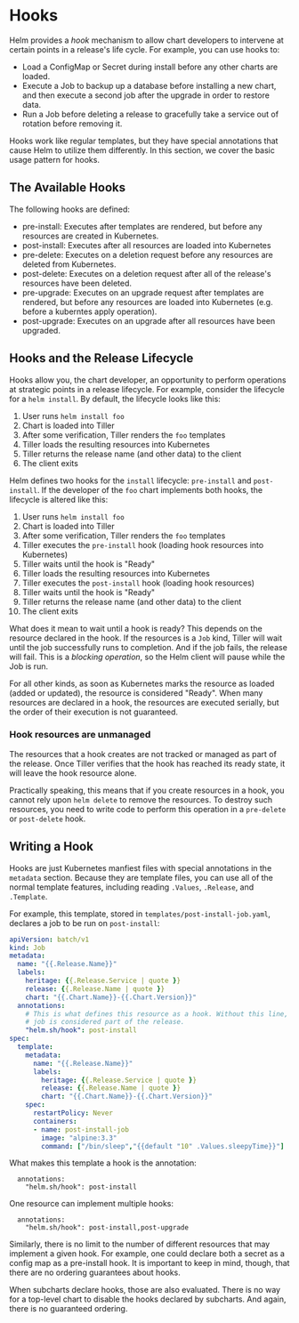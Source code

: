 # Hooks

Helm provides a _hook_ mechanism to allow chart developers to intervene
at certain points in a release's life cycle. For example, you can use
hooks to:

- Load a ConfigMap or Secret during install before any other charts are
  loaded.
- Execute a Job to backup up a database before installing a new chart,
  and then execute a second job after the upgrade in order to restore
  data.
- Run a Job before deleting a release to gracefully take a service out
  of rotation before removing it.

Hooks work like regular templates, but they have special annotations
that cause Helm to utilize them differently. In this section, we cover
the basic usage pattern for hooks.

## The Available Hooks

The following hooks are defined:

- pre-install: Executes after templates are rendered, but before any
  resources are created in Kubernetes.
- post-install: Executes after all resources are loaded into Kubernetes
- pre-delete: Executes on a deletion request before any resources are
  deleted from Kubernetes.
- post-delete: Executes on a deletion request after all of the release's
  resources have been deleted.
- pre-upgrade: Executes on an upgrade request after templates are
  rendered, but before any resources are loaded into Kubernetes (e.g.
  before a kuberntes apply operation).
- post-upgrade: Executes on an upgrade after all resources have been
  upgraded.

## Hooks and the Release Lifecycle

Hooks allow you, the chart developer, an opportunity to perform
operations at strategic points in a release lifecycle. For example,
consider the lifecycle for a `helm install`. By default, the lifecycle
looks like this:

1. User runs `helm install foo`
2. Chart is loaded into Tiller
3. After some verification, Tiller renders the `foo` templates
4. Tiller loads the resulting resources into Kubernetes
5. Tiller returns the release name (and other data) to the client
6. The client exits

Helm defines two hooks for the `install` lifecycle: `pre-install` and
`post-install`. If the developer of the `foo` chart implements both
hooks, the lifecycle is altered like this:

1. User runs `helm install foo`
2. Chart is loaded into Tiller
3. After some verification, Tiller renders the `foo` templates
4. Tiller executes the `pre-install` hook (loading hook resources into
   Kubernetes)
5. Tiller waits until the hook is "Ready"
6. Tiller loads the resulting resources into Kubernetes
7. Tiller executes the `post-install` hook (loading hook resources)
8. Tiller waits until the hook is "Ready"
9. Tiller returns the release name (and other data) to the client
10. The client exits

What does it mean to wait until a hook is ready? This depends on the
resource declared in the hook. If the resources is a `Job` kind, Tiller
will wait until the job successfully runs to completion. And if the job
fails, the release will fail. This is a _blocking operation_, so the
Helm client will pause while the Job is run.

For all other kinds, as soon as Kubernetes marks the resource as loaded
(added or updated), the resource is considered "Ready". When many
resources are declared in a hook, the resources are executed serially,
but the order of their execution is not guaranteed.

### Hook resources are unmanaged

The resources that a hook creates are not tracked or managed as part of the
release. Once Tiller verifies that the hook has reached its ready state, it
will leave the hook resource alone.

Practically speaking, this means that if you create resources in a hook, you
cannot rely upon `helm delete` to remove the resources. To destroy such
resources, you need to write code to perform this operation in a `pre-delete`
or `post-delete` hook.

## Writing a Hook

Hooks are just Kubernetes manfiest files with special annotations in the
`metadata` section. Because they are template files, you can use all of
the normal template features, including reading `.Values`, `.Release`,
and `.Template`.

For example, this template, stored in `templates/post-install-job.yaml`,
declares a job to be run on `post-install`:

```yaml
apiVersion: batch/v1
kind: Job
metadata:
  name: "{{.Release.Name}}"
  labels:
    heritage: {{.Release.Service | quote }}
    release: {{.Release.Name | quote }}
    chart: "{{.Chart.Name}}-{{.Chart.Version}}"
  annotations:
    # This is what defines this resource as a hook. Without this line, the
    # job is considered part of the release.
    "helm.sh/hook": post-install
spec:
  template:
    metadata:
      name: "{{.Release.Name}}"
      labels:
        heritage: {{.Release.Service | quote }}
        release: {{.Release.Name | quote }}
        chart: "{{.Chart.Name}}-{{.Chart.Version}}"
    spec:
      restartPolicy: Never
      containers:
      - name: post-install-job
        image: "alpine:3.3"
        command: ["/bin/sleep","{{default "10" .Values.sleepyTime}}"]

```

What makes this template a hook is the annotation:

```
  annotations:
    "helm.sh/hook": post-install
```

One resource can implement multiple hooks:

```
  annotations:
    "helm.sh/hook": post-install,post-upgrade
```

Similarly, there is no limit to the number of different resources that
may implement a given hook. For example, one could declare both a secret
as a config map as a pre-install hook. It is important to keep in mind,
though, that there are no ordering guarantees about hooks.

When subcharts declare hooks, those are also evaluated. There is no way
for a top-level chart to disable the hooks declared by subcharts. And
again, there is no guaranteed ordering.

